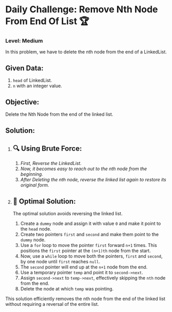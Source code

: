 # Daily Challenge: Remove Nth Node From End Of List 🏆

### Level: Medium

In this problem, we have to delete the nth node from the end of a LinkedList.

## Given Data:
1. `head` of LinkedList.
2. `n` with an integer value.

## Objective:
Delete the Nth Node from the end of the linked list.

## Solution:

1. 🔍 **Using Brute Force:**
   - 
   1. *First, Reverse the LinkedList.*
   2. *Now, it becomes easy to reach out to the nth node from the beginning.*
   3. *After Deleting the nth node, reverse the linked list again to restore its original form.*

2. 🚀 **Optimal Solution**:
   - 
   The optimal solution avoids reversing the linked list.
    1. Create a `dummy` node and assign it with value `0` and make it point to the `head` node.
    2. Create two pointers `first` and `second` and make them point to the `dummy` node.
    3. Use a `for` loop to move the pointer `first` forward `n+1` times. This positions the `first` pointer at the `(n+1)th` node from the start.
    4. Now, use a `while` loop to move both the pointers, `first` and `second`, by one node until `first` reaches `null`.
    5. The `second` pointer will end up at the `n+1` node from the end.
    6. Use a temporary pointer `temp` and point it to `second->next`.
    7. Assign `second->next` to `temp->next`, effectively skipping the `nth` node from the end.
    8. Delete the node at which `temp` was pointing.

This solution efficiently removes the nth node from the end of the linked list without requiring a reversal of the entire list.

   
   

         


